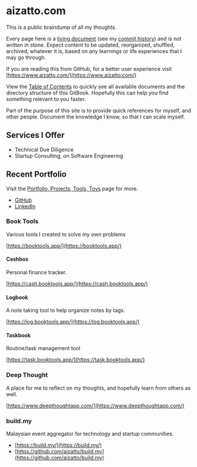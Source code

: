 # aizatto.com

This is a public braindump of all my thoughts.

Every page here is a [living document](https://en.wikipedia.org/wiki/Living_document) \(see my [commit history](https://github.com/aizatto/gitbook-public/commits/master)\) and is not written in stone. Expect content to be updated, reorganized, shuffled, archived, whatever it is, based on any learnings or life experiences that I may go through.

If you are reading this from GitHub, for a better user experience visit [https://www.aizatto.com/](https://www.aizatto.com/)

View the [Table of Contents](table-of-contents.md) to quickly see all available documents and the directory structure of this GitBook. Hopefully this can help you find something relevant to you faster.

Part of the purpose of this site is to provide quick references for myself, and other people. Document the knowledge I know, so that I can scale myself.

## Services I Offer

* Technical Due Diligence
* Startup Consulting, on Software Engineering

## Recent Portfolio

Visit the [Portfolio, Projects, Tools, Toys](projects-tools-toys.md) page for more.

* [GitHub](https://www.github.com/aizatto/)
* [LinkedIn](https://www.linkedin.com/in/aizatto)

### Book Tools

Various tools I created to solve my own problems

[https://booktools.app/](https://booktools.app/)

#### Cashbox

Personal finance tracker.

[https://cash.booktools.app/](https://cash.booktools.app/)

#### Logbook

A note taking tool to help organize notes by tags.

[https://log.booktools.app/](https://log.booktools.app/)

#### Taskbook

Routine/task management tool

[https://task.booktools.app/](https://task.booktools.app/)

### Deep Thought

A place for me to reflect on my thoughts, and hopefully learn from others as well.

[https://www.deepthoughtapp.com/](https://www.deepthoughtapp.com/)

### build.my

Malaysian event aggregator for technology and startup communities.

* [https://build.my/](https://build.my/)
* [https://github.com/aizatto/build.my](https://github.com/aizatto/build.my)

